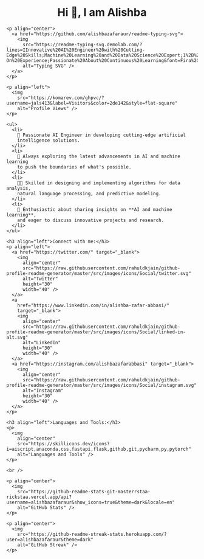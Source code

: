  <h1 align="center">Hi 👋, I am Alishba</h1>

    <p align="center">
      <a href="https://github.com/alishbazafaraur/readme-typing-svg">
        <img
          src="https://readme-typing-svg.demolab.com/?lines=IInnovative%20AI%20Engineer%20with%20Cutting-Edge%20Skills;Machine%20Learning%20and%20Data%20Science%20Expert;1%2B%20Years%20of%20Hands-On%20Experience;Passionate%20About%20Continuous%20Learning&font=Fira%20Code&center=true&width=600&height=60&color=%23ff7e5f&vCenter=true&pause=1000&size=22&gradientColors=%23ff7e5f,%23feb47b"
          alt="Typing SVG" />
      </a>
    </p>

    <p align="left">
      <img
        src="https://komarev.com/ghpvc/?username=jals413&label=Visitors&color=2de142&style=flat-square"
        alt="Profile Views" />
    </p>

    <ul>
      <li>
        🔭 Passionate AI Engineer in developing cutting-edge artificial
        intelligence solutions.
      </li>
      <li>
        🌱 Always exploring the latest advancements in AI and machine learning
        to push the boundaries of what's possible.
      </li>
      <li>
        👨‍💻 Skilled in designing and implementing algorithms for data analysis,
        natural language processing, and predictive modeling.
      </li>
      <li>
        💬 Enthusiastic about sharing insights on **AI and machine learning**,
        and eager to discuss innovative projects and research.
      </li>
    </ul>

    <h3 align="left">Connect with me:</h3>
    <p align="left">
      <a href="https://twitter.com/" target="_blank">
        <img
          align="center"
          src="https://raw.githubusercontent.com/rahuldkjain/github-profile-readme-generator/master/src/images/icons/Social/twitter.svg"
          alt="Twitter"
          height="30"
          width="40" />
      </a>
      <a
        href="https://www.linkedin.com/in/alishba-zafar-abbasi/"
        target="_blank">
        <img
          align="center"
          src="https://raw.githubusercontent.com/rahuldkjain/github-profile-readme-generator/master/src/images/icons/Social/linked-in-alt.svg"
          alt="LinkedIn"
          height="30"
          width="40" />
      </a>
      <a href="https://instagram.com/alishbazafarabbasi" target="_blank">
        <img
          align="center"
          src="https://raw.githubusercontent.com/rahuldkjain/github-profile-readme-generator/master/src/images/icons/Social/instagram.svg"
          alt="Instagram"
          height="30"
          width="40" />
      </a>
    </p>

    <h3 align="left">Languages and Tools:</h3>
    <p>
      <img
        align="center"
        src="https://skillicons.dev/icons?i=aiscript,anaconda,css,fastapi,flask,github,git,pycharm,py,pytorch"
        alt="Languages and Tools" />
    </p>

    <br />

    <p align="center">
      <img
        src="https://github-readme-stats-git-masterrstaa-rickstaa.vercel.app/api?username=alishbazafaraur&show_icons=true&theme=dark&locale=en"
        alt="GitHub Stats" />
    </p>

    <p align="center">
      <img
        src="https://github-readme-streak-stats.herokuapp.com/?user=alishbazafaraur&theme=dark"
        alt="GitHub Streak" />
    </p>
